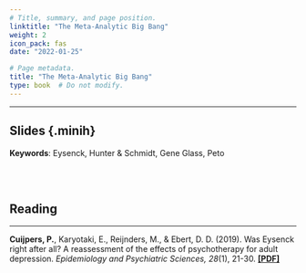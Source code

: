 ```yaml
---
# Title, summary, and page position.
linktitle: "The Meta-Analytic Big Bang"
weight: 2
icon_pack: fas
date: "2022-01-25"

# Page metadata.
title: "The Meta-Analytic Big Bang"
type: book  # Do not modify.
---
```


<style>
code{
  color: #2a7792;
}
.hljs{
  font-size: 16px
}
.minih{
  font-size: 1px;
  margin: 0px 0px 0px 0px;
}

.highlight {
    position: relative;
}
.highlight pre {
    padding: 15px;
}
.highlight-copy-btn {
    position: absolute;
    top: 7px;
    right: 7px;
    border: 0;
    border-radius: 4px;
    padding: 5px;
    font-size: 0.7em;
    line-height: 1.8;
    color: #fff;
    background-color: #777;
    min-width: 55px;
    text-align: center;
}
.highlight-copy-btn:hover {
    background-color: #666;
}
</style>

---


## Slides {.minih}

<object data="/media/workshop/ma/big-bang.pdf" type="application/pdf" width="100%" height="500px">
</object>

**Keywords**: Eysenck, Hunter & Schmidt, Gene Glass, Peto


<br></br>

## Reading

---

**Cuijpers, P.**, Karyotaki, E., Reijnders, M., & Ebert, D. D. (2019). Was Eysenck right after all? A reassessment of the effects of psychotherapy for adult depression. _Epidemiology and Psychiatric Sciences, 28_(1), 21-30. **[[PDF]](https://www.cambridge.org/core/services/aop-cambridge-core/content/view/AD6D7EDCBA894C295E67503570BF8957/S2045796018000057a.pdf/was_eysenck_right_after_all_a_reassessment_of_the_effects_of_psychotherapy_for_adult_depression.pdf)**


<style>
h1 {color: #2a7792;}
</style>


